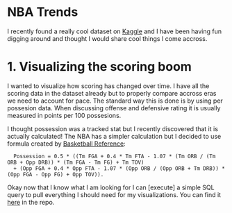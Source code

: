 # NBA Trends


I recently found a really cool dataset on [Kaggle](https://www.kaggle.com/wyattowalsh/basketball) and I have been having fun digging around and thought I would share cool things I come accross.

# 1. Visualizing the scoring boom

I wanted to visualize how scoring has changed over time. I have all the scoring data in the dataset already but to properly compare accross eras we need to account for pace. The standard way this is done is by using per possesion data. When discussing offense and defensive rating it is usually measured in points per 100 possesions.

I thought possession was a tracked stat but I recently discovered that it is actually calculated! The NBA has a simpler calculation but I decided to use formula created by [Basketball Reference](https://www.basketball-reference.com//about/glossary.html#poss):

      Possession = 0.5 * ((Tm FGA + 0.4 * Tm FTA - 1.07 * (Tm ORB / (Tm ORB + Opp DRB)) * (Tm FGA - Tm FG) + Tm TOV)
      + (Opp FGA + 0.4 * Opp FTA - 1.07 * (Opp ORB / (Opp ORB + Tm DRB)) *  (Opp FGA - Opp FG) + Opp TOV)).
      
Okay now that I know what I am looking for I can [execute] a simple SQL query to pull everything I should need for my visualizations. You can find it [here](https://github.com/zachary-allee/My-projects/blob/main/pointsandpossesions.sql) in the repo.

